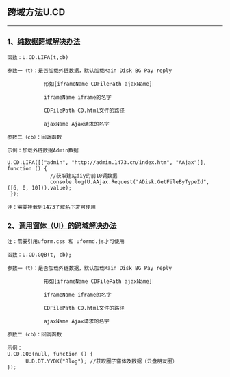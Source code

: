 ## 跨域方法U.CD

---

### 1、[纯数据跨域解决办法](/api.1473.cn/example/DataJsonp.htm)

```
函数：U.CD.LIFA(t,cb)

参数一（t）：是否加载外链数据，默认加载Main Disk BG Pay reply

            形如[iframeName CDFilePath ajaxName] 

            iframeName iframe的名字

            CDFilePath CD.html文件的路径

            ajaxName Ajax请求的名字

参数二（cb）：回调函数

示例：加载外链数据Admin数据

U.CD.LIFA([["admin", "http://admin.1473.cn/index.htm", "AAjax"]], function () { 
              //获取建站diy的前10调数据
              console.log(U.AAjax.Request("ADisk.GetFileByTypeId", ([6, 0, 10])).value);
 });

注：需要挂载到1473子域名下才可使用
```

### 2、[调用窗体（UI）的跨域解决办法](/api.1473.cn/example/UIJsonp.htm)

```
注：需要引用uform.css 和 uformd.js才可使用

函数：U.CD.GQB(t, cb);

参数一（t）：是否加载外链数据，默认加载Main Disk BG Pay reply

            形如[iframeName CDFilePath ajaxName]

            iframeName iframe的名字

            CDFilePath CD.html文件的路径

            ajaxName Ajax请求的名字

参数二（cb）：回调函数

示例： 
U.CD.GQB(null, function () {
      U.D.DT.YYDK("Blog"); //获取圈子窗体及数据（云盘朋友圈）
});
```



